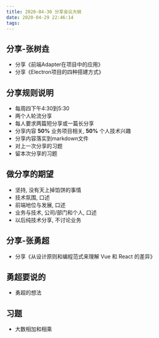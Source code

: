 ```yaml
---
title: 2020-04-30 分享会议大纲
date: 2020-04-29 22:46:14
tags:
---
```


## 分享-张树垚

- 分享《前端Adapter在项目中的应用》
- 分享《Electron项目的四种搭建方式》

## 分享规则说明

- 每周四下午4:30到5:30
- 两个人轮流分享
- 每人要求两篇短分享或一篇长分享
- 分享内容 __50%__ 业务项目相关, __50%__ 个人技术兴趣
- 分享内容落实到markdown文件
- 对上一次分享的习题
- 留本次分享的习题

## 做分享的期望

- 坚持, 没有天上掉馅饼的事情
- 技术氛围, 口述
- 前端地位与发展, 口述
- 业务与技术, 公司/部门和个人, 口述
- 以后纯技术分享, 不讨论业务

## 分享-张勇超

- 分享《从设计原则和编程范式来理解 Vue 和 React 的差异》

## 勇超要说的

- 勇超的想法

## 习题

- 大数相加和相乘
